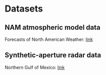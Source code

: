 # Datasets

## NAM atmospheric model data

Forecasts of North American Weather: [link](https://www.ncdc.noaa.gov/data-access/model-data/model-datasets/north-american-mesoscale-forecast-system-nam)

##  Synthetic-aperture radar data

Northern Gulf of Mexico: [link](https://search.asf.alaska.edu/#/)

